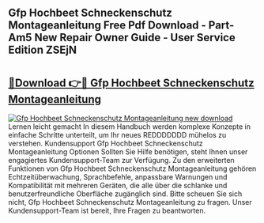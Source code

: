 ## Gfp Hochbeet Schneckenschutz Montageanleitung Free Pdf Download - Part-Am5 New Repair Owner Guide - User Service Edition ZSEjN

# <h2><a href="http://df8j1dv.blite.top/?on=Gfp+Hochbeet+Schneckenschutz+Montageanleitung">🔗Download 👉🔴 Gfp Hochbeet Schneckenschutz Montageanleitung</a></h2>

[![Gfp Hochbeet Schneckenschutz Montageanleitung new download](https://i.imgur.com/lujVjoI.png)](http://df8j1dv.blite.top/?on=Gfp+Hochbeet+Schneckenschutz+Montageanleitung)
Lernen leicht gemacht In diesem Handbuch werden komplexe Konzepte in einfache Schritte unterteilt, um Ihr neues REDDDDDDD mühelos zu verstehen. Kundensupport Gfp Hochbeet Schneckenschutz Montageanleitung Optionen Sollten Sie Hilfe benötigen, steht Ihnen unser engagiertes Kundensupport-Team zur Verfügung. Zu den erweiterten Funktionen von Gfp Hochbeet Schneckenschutz Montageanleitung gehören Echtzeitüberwachung, Sprachbefehle, anpassbare Warnungen und Kompatibilität mit mehreren Geräten, die alle über die schlanke und benutzerfreundliche Oberfläche zugänglich sind. Bitte scheuen Sie sich nicht, Gfp Hochbeet Schneckenschutz Montageanleitung zu fragen. Unser Kundensupport-Team ist bereit, Ihre Fragen zu beantworten.
